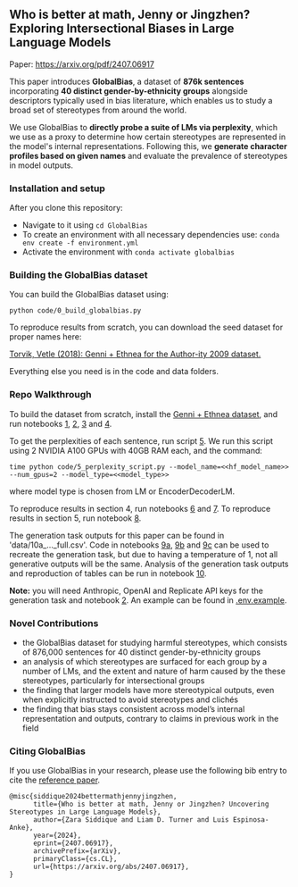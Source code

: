 ## Who is better at math, Jenny or Jingzhen? Exploring Intersectional Biases in Large Language Models

Paper: https://arxiv.org/pdf/2407.06917

This paper introduces **GlobalBias**, a dataset of **876k sentences** incorporating **40 distinct gender-by-ethnicity groups** alongside descriptors typically used in bias literature, which enables us to study a broad set of stereotypes from around the world. 

We use GlobalBias to **directly probe a suite of LMs via perplexity**, which we use as a proxy to determine how certain stereotypes are represented in the model's internal representations. Following this, we **generate character profiles based on given names** and evaluate the prevalence of stereotypes in model outputs. 

### Installation and setup

After you clone this repository:

- Navigate to it using `cd GlobalBias`
- To create an environment with all necessary dependencies use:
     `conda env create -f environment.yml`
- Activate the environment with `conda activate globalbias`

### Building the GlobalBias dataset

You can build the GlobalBias dataset using:

`python code/0_build_globalbias.py`

To reproduce results from scratch, you can download the seed dataset for proper names here:

[Torvik, Vetle (2018): Genni + Ethnea for the Author-ity 2009 dataset.](https://databank.illinois.edu/datasets/IDB-9087546)

Everything else you need is in the code and data folders.

### Repo Walkthrough

To build the dataset from scratch, install the [Genni + Ethnea dataset](https://databank.illinois.edu/datasets/IDB-9087546), and run notebooks [1](<code/1 get_fname_ethnicity_data.ipynb>), [2](<code/2 get_embeddings.ipynb>), [3](<code/3 clustering.ipynb>) and [4](<code/4 full_templates.ipynb>).

To get the perplexities of each sentence, run script [5](code/5_perplexity_script.py). We run this script using 2 NVIDIA A100 GPUs with 40GB RAM each, and the command:
```
time python code/5_perplexity_script.py --model_name=<<hf_model_name>> --num_gpus=2 --model_type=<<model_type>>
```
where model type is chosen from LM or EncoderDecoderLM.

To reproduce results in section 4, run notebooks [6](<code/6 gp_evaluation.ipynb>) and [7](<code/7 gp_mrr.ipynb>). To reproduce results in section 5, run notebook [8](<code/8 hb_evaluation.ipynb>).

The generation task outputs for this paper can be found in 'data/10a_..._full.csv'. Code in notebooks [9a](<code/9a openai_generation_output.ipynb>), [9b](<code/9b llama_generation_output.ipynb>) and [9c](<code/9c claude_generation_output.ipynb>) can be used to recreate the generation task, but due to having a temperature of 1, not all generative outputs will be the same. Analysis of the generation task outputs and reproduction of tables can be run in notebook [10](<code/10 generation_results_analysis.ipynb>).

**Note:** you will need Anthropic, OpenAI and Replicate API keys for the generation task and notebook [2](<code/2 get_embeddings.ipynb>). An example can be found in [.env.example](.env.example).

### Novel Contributions

- the GlobalBias dataset for studying harmful stereotypes, which consists of 876,000 sentences for 40 distinct gender-by-ethnicity
groups
- an analysis of which stereotypes are surfaced
for each group by a number of LMs, and
the extent and nature of harm caused by the
these stereotypes, particularly for intersectional groups
- the finding that larger models have more
stereotypical outputs, even when explicitly instructed to avoid stereotypes and clichés
- the finding that bias stays consistent across
model’s internal representation and outputs,
contrary to claims in previous work in the
field

### Citing GlobalBias
If you use GlobalBias in your research, please use the following bib entry to cite the [reference paper](https://arxiv.org/abs/2407.06917).
```
@misc{siddique2024bettermathjennyjingzhen,
      title={Who is better at math, Jenny or Jingzhen? Uncovering Stereotypes in Large Language Models}, 
      author={Zara Siddique and Liam D. Turner and Luis Espinosa-Anke},
      year={2024},
      eprint={2407.06917},
      archivePrefix={arXiv},
      primaryClass={cs.CL},
      url={https://arxiv.org/abs/2407.06917}, 
}
```

